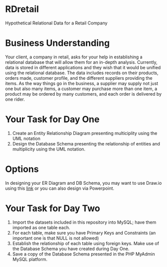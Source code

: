 # RDretail
Hypothetical Relational Data for a Retail Company

# Business Understanding
Your client, a company in retail, asks for your help in establishing a relational database that will allow them for an in-depth analysis.
Currently, data is stored in different applications and they wish that it would be unified using the relational database. The data includes
records on their products, orders made, customer profile, and the different suppliers providing the items. As the way things go in the business, 
a supplier may supply not just one but also many items, a customer may purchase more than one item, a product may be ordered by many customers, and
each order is delivered by one rider. 

# Your Task for Day One
1. Create an Entity Relationship Diagram presenting multiciplity using the UML notation
2. Design the Database Schema presenting the relationship of entities and multiplicity using the UML notation.

# Options
In designing your ER Diagram and DB Schema, you may want to use Draw.io using this [link](https://app.diagrams.net/) or
you can also design via Powerpoint.

# Your Task for Day Two
1. Import the datasets included in this repository into MySQL; have them imported as one table each.
2. For each table, make sure you have Primary Keys and Constraints (an important one is that NULL is not allowed)
3. Establish the relationship of each table using foreign keys. Make use of the Database Schema you have created during Day One.
4. Save a copy of the Database Schema presented in the PHP MyAdmin MySQL platform. 
